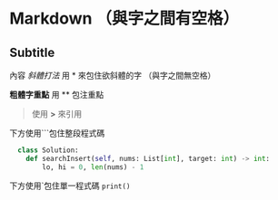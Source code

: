 # Markdown （與字之間有空格）
  ## Subtitle
  內容
*斜體打法* 用 * 來包住欲斜體的字 （與字之間無空格）

**粗體字重點** 用 ** 包注重點

>使用 **>** 來引用
>
下方使用```包住整段程式碼

```python
  class Solution:
    def searchInsert(self, nums: List[int], target: int) -> int:
        lo, hi = 0, len(nums) - 1
```

下方使用\`包住單一程式碼
`print()`




    
    
